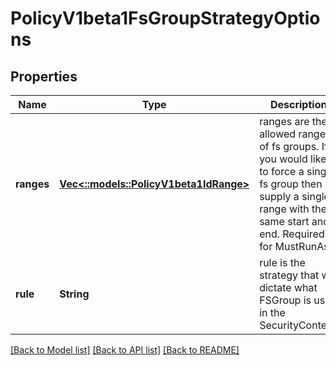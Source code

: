 # PolicyV1beta1FsGroupStrategyOptions

## Properties
Name | Type | Description | Notes
------------ | ------------- | ------------- | -------------
**ranges** | [**Vec<::models::PolicyV1beta1IdRange>**](policy.v1beta1.IDRange.md) | ranges are the allowed ranges of fs groups.  If you would like to force a single fs group then supply a single range with the same start and end. Required for MustRunAs. | [optional] [default to null]
**rule** | **String** | rule is the strategy that will dictate what FSGroup is used in the SecurityContext. | [optional] [default to null]

[[Back to Model list]](../README.md#documentation-for-models) [[Back to API list]](../README.md#documentation-for-api-endpoints) [[Back to README]](../README.md)


